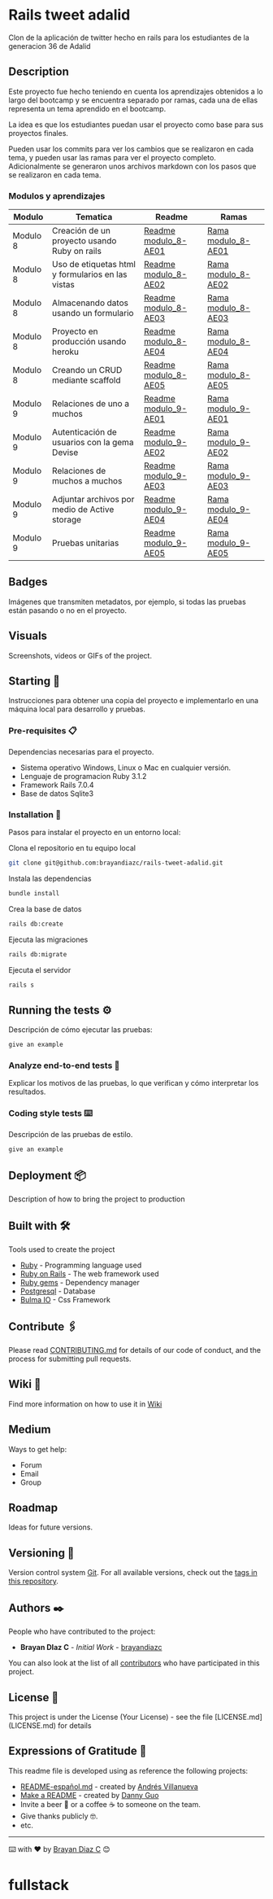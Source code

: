 # Rails tweet adalid

Clon de la aplicación de twitter hecho en rails para los estudiantes de la generacion 36 de Adalid

## Description

Este proyecto fue hecho teniendo en cuenta los aprendizajes obtenidos a lo largo del bootcamp y se encuentra separado por ramas, cada una de ellas representa un tema aprendido en el bootcamp.

La idea es que los estudiantes puedan usar el proyecto como base para sus proyectos finales.

Pueden usar los commits para ver los cambios que se realizaron en cada tema, y pueden usar las ramas para ver el proyecto completo. Adicionalmente se generaron unos archivos markdown con los pasos que se realizaron en cada tema.

### Modulos y aprendizajes

| Modulo   | Tematica                                          | Readme                                   | Ramas                                                                                      |
| -------- | ------------------------------------------------- | ---------------------------------------- | ------------------------------------------------------------------------------------------ |
| Modulo 8 | Creación de un proyecto usando Ruby on rails      | [Readme modulo_8-AE01](modulo_8-AE01.md) | [Rama modulo_8-AE01](https://github.com/brayandiazc/rails-tweet-adalid/tree/modulo_8-AE01) |
| Modulo 8 | Uso de etiquetas html y formularios en las vistas | [Readme modulo_8-AE02](modulo_8-AE02.md) | [Rama modulo_8-AE02](https://github.com/brayandiazc/rails-tweet-adalid/tree/modulo_8-AE02) |
| Modulo 8 | Almacenando datos usando un formulario            | [Readme modulo_8-AE03](modulo_8-AE03.md) | [Rama modulo_8-AE03](https://github.com/brayandiazc/rails-tweet-adalid/tree/modulo_8-AE03) |
| Modulo 8 | Proyecto en producción usando heroku              | [Readme modulo_8-AE04](modulo_8-AE04.md) | [Rama modulo_8-AE04](https://github.com/brayandiazc/rails-tweet-adalid/tree/modulo_8-AE04) |
| Modulo 8 | Creando un CRUD mediante scaffold                 | [Readme modulo_8-AE05](modulo_8-AE05.md) | [Rama modulo_8-AE05](https://github.com/brayandiazc/rails-tweet-adalid/tree/modulo_8-AE05) |
| Modulo 9 | Relaciones de uno a muchos                        | [Readme modulo_9-AE01](modulo_9-AE01.md) | [Rama modulo_9-AE01](https://github.com/brayandiazc/rails-tweet-adalid/tree/modulo_9-AE01) |
| Modulo 9 | Autenticación de usuarios con la gema Devise      | [Readme modulo_9-AE02](modulo_9-AE02.md) | [Rama modulo_9-AE02](https://github.com/brayandiazc/rails-tweet-adalid/tree/modulo_9-AE02) |
| Modulo 9 | Relaciones de muchos a muchos                     | [Readme modulo_9-AE03](modulo_9-AE03.md) | [Rama modulo_9-AE03](https://github.com/brayandiazc/rails-tweet-adalid/tree/modulo_9-AE03) |
| Modulo 9 | Adjuntar archivos por medio de Active storage     | [Readme modulo_9-AE04](modulo_9-AE04.md) | [Rama modulo_9-AE04](https://github.com/brayandiazc/rails-tweet-adalid/tree/modulo_9-AE04) |
| Modulo 9 | Pruebas unitarias                                 | [Readme modulo_9-AE05](modulo_9-AE05.md) | [Rama modulo_9-AE05](https://github.com/brayandiazc/rails-tweet-adalid/tree/modulo_9-AE05) |

## Badges

Imágenes que transmiten metadatos, por ejemplo, si todas las pruebas están pasando o no en el proyecto.

## Visuals

Screenshots, videos or GIFs of the project.

## Starting 🚀

Instrucciones para obtener una copia del proyecto e implementarlo en una máquina local para desarrollo y pruebas.

### Pre-requisites 📋

Dependencias necesarias para el proyecto.

- Sistema operativo Windows, Linux o Mac en cualquier versión.
- Lenguaje de programacion Ruby 3.1.2
- Framework Rails 7.0.4
- Base de datos Sqlite3

### Installation 🔧

Pasos para instalar el proyecto en un entorno local:

Clona el repositorio en tu equipo local

```bash
git clone git@github.com:brayandiazc/rails-tweet-adalid.git
```

Instala las dependencias

```bash
bundle install
```

Crea la base de datos

```bash
rails db:create
```

Ejecuta las migraciones

```bash
rails db:migrate
```

Ejecuta el servidor

```bash
rails s
```

## Running the tests ⚙️

Descripción de cómo ejecutar las pruebas:

```bash
give an example
```

### Analyze end-to-end tests 🔩

Explicar los motivos de las pruebas, lo que verifican y cómo interpretar los resultados.

### Coding style tests ⌨️

Descripción de las pruebas de estilo.

```bash
give an example
```

## Deployment 📦

Description of how to bring the project to production

## Built with 🛠️

Tools used to create the project

- [Ruby](https://www.ruby-lang.org/en/) - Programming language used
- [Ruby on Rails](https://rubyonrails.org) - The web framework used
- [Ruby gems](https://rubygems.org) - Dependency manager
- [Postgresql](https://www.postgresql.org) - Database
- [Bulma IO](https://bulma.io) - Css Framework

## Contribute 🖇️

Please read [CONTRIBUTING.md](https://gist.github.com/brayandiazc/xxxxxx) for details of our code of conduct, and the process for submitting pull requests.

## Wiki 📖

Find more information on how to use it in [Wiki](https://github.com/your/project/wiki)

## Medium

Ways to get help:

- Forum
- Email
- Group

## Roadmap

Ideas for future versions.

## Versioning 📌

Version control system [Git](https://git-scm.com).
For all available versions, check out the [tags in this repository](https://github.com/tu/proyecto/tags).

## Authors ✒️

People who have contributed to the project:

- **Brayan DIaz C** - _Initial Work_ - [brayandiazc](https://github.com/brayandiazc)

You can also look at the list of all [contributors](https://github.com/your/project/contributors) who have participated in this project.

## License 📄

This project is under the License (Your License) - see the file [LICENSE.md] (LICENSE.md) for details

## Expressions of Gratitude 🎁

This readme file is developed using as reference the following projects:

- [README-español.md](https://gist.github.com/Villanuevand/6386899f70346d4580c723232524d35a) - created by [Andrés Villanueva](https://gist.github.com/Villanuevand)
- [Make a README](https://www.makeareadme.com) - created by [Danny Guo](https://github.com/dguo)
- Invite a beer 🍺 or a coffee ☕ to someone on the team.
- Give thanks publicly 🤓.
- etc.

---

⌨️ with ❤️ by [Brayan Diaz C](https://github.com/brayandiazc) 😊
# fullstack
